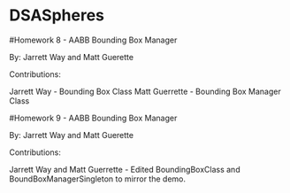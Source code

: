 # DSASpheres
#Homework 8 - AABB Bounding Box Manager

By: Jarrett Way and Matt Guerette


Contributions:

Jarrett Way - Bounding Box Class
Matt Guerrette - Bounding Box Manager Class

#Homework 9 - AABB Bounding Box Manager

By: Jarrett Way and Matt Guerette


Contributions:

Jarrett Way and Matt Guerrette - Edited BoundingBoxClass and BoundBoxManagerSingleton to mirror the demo.
